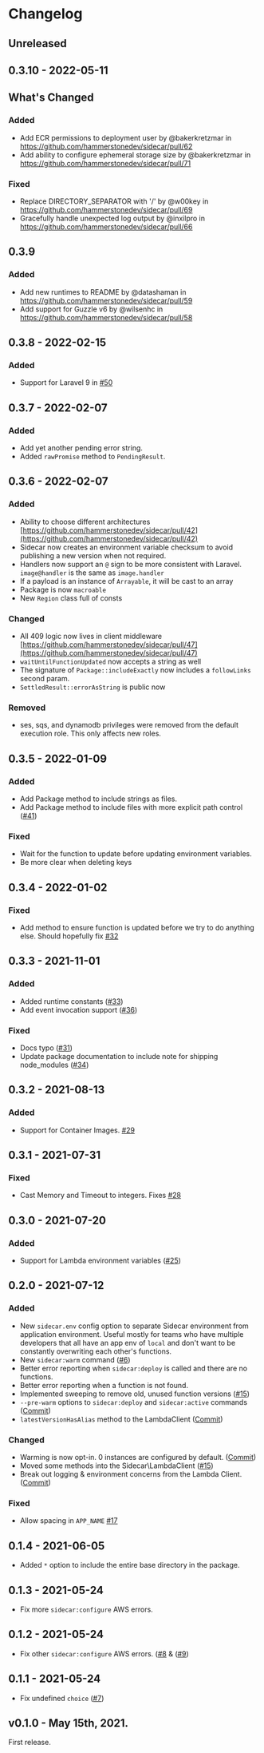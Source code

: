 # Changelog
## Unreleased 

## 0.3.10 - 2022-05-11

## What's Changed

### Added
- Add ECR permissions to deployment user by @bakerkretzmar in https://github.com/hammerstonedev/sidecar/pull/62
- Add ability to configure ephemeral storage size by @bakerkretzmar in https://github.com/hammerstonedev/sidecar/pull/71

### Fixed
- Replace DIRECTORY_SEPARATOR with '/' by @w00key in https://github.com/hammerstonedev/sidecar/pull/69
- Gracefully handle unexpected log output by @inxilpro in https://github.com/hammerstonedev/sidecar/pull/66

## 0.3.9

### Added

- Add new runtimes to README by @datashaman in https://github.com/hammerstonedev/sidecar/pull/59
- Add support for Guzzle v6 by @wilsenhc in https://github.com/hammerstonedev/sidecar/pull/58

## 0.3.8 - 2022-02-15

### Added

- Support for Laravel 9 in [#50](https://github.com/hammerstonedev/sidecar/pull/50)

## 0.3.7 - 2022-02-07

### Added

- Add yet another pending error string.
- Added `rawPromise` method to `PendingResult`.

## 0.3.6 - 2022-02-07

### Added 
- Ability to choose different architectures [https://github.com/hammerstonedev/sidecar/pull/42](https://github.com/hammerstonedev/sidecar/pull/42)
- Sidecar now creates an environment variable checksum to avoid publishing a new version when not required.
- Handlers now support an `@` sign to be more consistent with Laravel. `image@handler` is the same as `image.handler`
- If a payload is an instance of `Arrayable`, it will be cast to an array
- Package is now `macroable`
- New `Region` class full of consts

### Changed
- All 409 logic now lives in client middleware [https://github.com/hammerstonedev/sidecar/pull/47](https://github.com/hammerstonedev/sidecar/pull/47)
- `waitUntilFunctionUpdated` now accepts a string as well
- The signature of `Package::includeExactly` now includes a `followLinks` second param.
- `SettledResult::errorAsString` is public now 

### Removed
- ses, sqs, and dynamodb privileges were removed from the default execution role. This only affects new roles.

## 0.3.5 - 2022-01-09

### Added

- Add Package method to include strings as files.
- Add Package method to include files with more explicit path control ([#41](https://github.com/hammerstonedev/sidecar/pull/41))

### Fixed

- Wait for the function to update before updating environment variables.
- Be more clear when deleting keys

## 0.3.4 - 2022-01-02

### Fixed

- Add method to ensure function is updated before we try to do anything else. Should hopefully fix [#32](https://github.com/hammerstonedev/sidecar/issues/32)  


## 0.3.3 - 2021-11-01

### Added
- Added runtime constants ([#33](https://github.com/hammerstonedev/sidecar/pull/33))
- Add event invocation support ([#36](https://github.com/hammerstonedev/sidecar/pull/36))
 
### Fixed
- Docs typo ([#31](https://github.com/hammerstonedev/sidecar/pull/31)) 
- Update package documentation to include note for shipping node_modules ([#34](https://github.com/hammerstonedev/sidecar/pull/34))

## 0.3.2 - 2021-08-13

### Added
- Support for Container Images. [#29](https://github.com/hammerstonedev/sidecar/pull/29)

## 0.3.1 - 2021-07-31

### Fixed
- Cast Memory and Timeout to integers. Fixes [#28](https://github.com/hammerstonedev/sidecar/issues/28)

## 0.3.0 - 2021-07-20

### Added
- Support for Lambda environment variables ([#25](https://github.com/hammerstonedev/sidecar/pull/25))

## 0.2.0 - 2021-07-12 

### Added
- New `sidecar.env` config option to separate Sidecar environment from application environment. Useful mostly for teams who have multiple developers that all have an app env of `local` and don't want to be constantly overwriting each other's functions.
- New `sidecar:warm` command ([#6](https://github.com/hammerstonedev/sidecar/pull/6))
- Better error reporting when `sidecar:deploy` is called and there are no functions.
- Better error reporting when a function is not found. 
- Implemented sweeping to remove old, unused function versions ([#15](https://github.com/hammerstonedev/sidecar/pull/15))
- `--pre-warm` options to `sidecar:deploy` and `sidecar:active` commands ([Commit](https://github.com/hammerstonedev/sidecar/commit/4794e6d4bfc5ddb4976c4686939ca1ee0c0ae979))
- `latestVersionHasAlias` method to the LambdaClient ([Commit](https://github.com/hammerstonedev/sidecar/commit/a54f4e59aef9bfeac57ced7fb50b0c25ff268ab9))

### Changed
- Warming is now opt-in. 0 instances are configured by default. ([Commit](https://github.com/hammerstonedev/sidecar/commit/ba53467368bcb253034fdbae7726fb0916b28de2))
- Moved some methods into the Sidecar\LambdaClient ([#15](https://github.com/hammerstonedev/sidecar/pull/15))
- Break out logging & environment concerns from the Lambda Client. ([Commit](https://github.com/hammerstonedev/sidecar/commit/20e368c9773c4aae2262021c7682cf72737af270))

### Fixed
- Allow spacing in `APP_NAME` [#17](https://github.com/hammerstonedev/sidecar/pull/17)  

## 0.1.4 - 2021-06-05

- Added `*` option to include the entire base directory in the package. 

## 0.1.3 - 2021-05-24

- Fix more `sidecar:configure` AWS errors.

## 0.1.2 - 2021-05-24

- Fix other `sidecar:configure` AWS errors. ([#8](https://github.com/hammerstonedev/sidecar/issues/8) & ([#9](https://github.com/hammerstonedev/sidecar/issues/9))

## 0.1.1 - 2021-05-24

- Fix undefined `choice` ([#7](https://github.com/hammerstonedev/sidecar/issues/7))

##  v0.1.0 - May 15th, 2021.

First release.